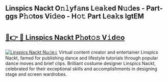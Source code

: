 ## Linspics Nackt O𝚗𝚕yf𝚊ns L𝚎a𝚔ed N𝚞𝚍es - Part-ggs P𝚑𝚘tos Vi𝚍𝚎o - H𝚘𝚝 Part L𝚎a𝚔s lgtEM

# <h2><a href="http://kf0eg2a.oniu.top/?m=Linspics+Nackt">🔗👉 🔴 Linspics Nackt P𝚑ot𝚘𝚜 V𝚒d𝚎o</a></h2>

[![Linspics Nackt Nu𝚍e𝚜](https://i.imgur.com/0qMVB7G.gif)](http://kf0eg2a.oniu.top/?m=Linspics+Nackt)
Virtual content creator and entertainer Linspics Nackt, famed for publishing dance and lifestyle tutorials through popular dance moves and brief clips. Brilliant costume designer Linspics Nackt, celebrated for their exceptional skills and accomplishments in designing stage and screen wardrobes.  
